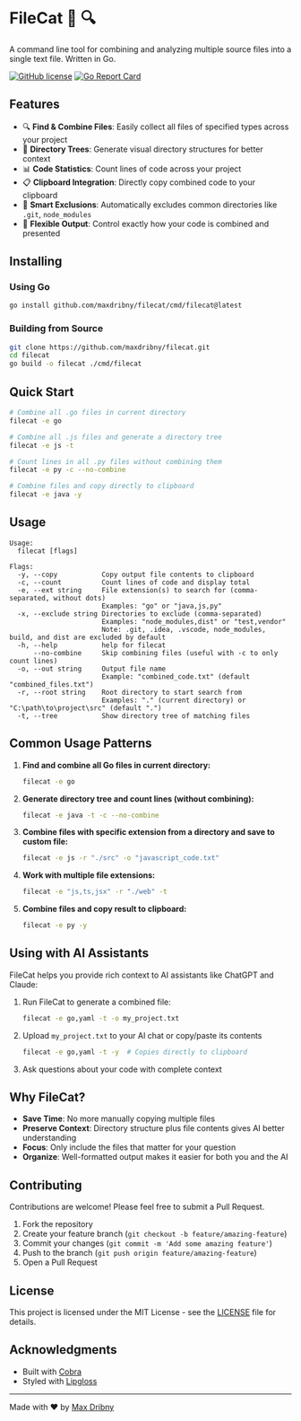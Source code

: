 # FileCat 📁 🔍

A command line tool for combining and analyzing multiple source files into a single text file. Written in Go.

[![GitHub license](https://img.shields.io/badge/license-MIT-blue.svg)](LICENSE)
[![Go Report Card](https://goreportcard.com/badge/github.com/maxdribny/filecat)](https://goreportcard.com/report/github.com/maxdribny/filecat)

## Features

- 🔍 **Find & Combine Files**: Easily collect all files of specified types across your project
- 🌲 **Directory Trees**: Generate visual directory structures for better context
- 📊 **Code Statistics**: Count lines of code across your project
- 📋 **Clipboard Integration**: Directly copy combined code to your clipboard
- 🚫 **Smart Exclusions**: Automatically excludes common directories like `.git`, `node_modules`
- 🔄 **Flexible Output**: Control exactly how your code is combined and presented

## Installing

### Using Go

```bash
go install github.com/maxdribny/filecat/cmd/filecat@latest
```

### Building from Source

```bash
git clone https://github.com/maxdribny/filecat.git
cd filecat
go build -o filecat ./cmd/filecat
```

## Quick Start

```bash
# Combine all .go files in current directory
filecat -e go

# Combine all .js files and generate a directory tree
filecat -e js -t

# Count lines in all .py files without combining them
filecat -e py -c --no-combine

# Combine files and copy directly to clipboard
filecat -e java -y
```

## Usage

```
Usage:
  filecat [flags]

Flags:
  -y, --copy           Copy output file contents to clipboard
  -c, --count          Count lines of code and display total
  -e, --ext string     File extension(s) to search for (comma-separated, without dots)
                       Examples: "go" or "java,js,py"
  -x, --exclude string Directories to exclude (comma-separated)
                       Examples: "node_modules,dist" or "test,vendor"
                       Note: .git, .idea, .vscode, node_modules, build, and dist are excluded by default
  -h, --help           help for filecat
      --no-combine     Skip combining files (useful with -c to only count lines)
  -o, --out string     Output file name
                       Example: "combined_code.txt" (default "combined_files.txt")
  -r, --root string    Root directory to start search from
                       Examples: "." (current directory) or "C:\path\to\project\src" (default ".")
  -t, --tree           Show directory tree of matching files
```

## Common Usage Patterns

1. **Find and combine all Go files in current directory:**
   ```bash
   filecat -e go
   ```

2. **Generate directory tree and count lines (without combining):**
   ```bash
   filecat -e java -t -c --no-combine
   ```

3. **Combine files with specific extension from a directory and save to custom file:**
   ```bash
   filecat -e js -r "./src" -o "javascript_code.txt"
   ```

4. **Work with multiple file extensions:**
   ```bash
   filecat -e "js,ts,jsx" -r "./web" -t
   ```

5. **Combine files and copy result to clipboard:**
   ```bash
   filecat -e py -y
   ```

## Using with AI Assistants

FileCat helps you provide rich context to AI assistants like ChatGPT and Claude:

1. Run FileCat to generate a combined file:
   ```bash
   filecat -e go,yaml -t -o my_project.txt
   ```

2. Upload `my_project.txt` to your AI chat or copy/paste its contents
   ```bash
   filecat -e go,yaml -t -y  # Copies directly to clipboard
   ```

3. Ask questions about your code with complete context

## Why FileCat?

- **Save Time**: No more manually copying multiple files
- **Preserve Context**: Directory structure plus file contents gives AI better understanding
- **Focus**: Only include the files that matter for your question
- **Organize**: Well-formatted output makes it easier for both you and the AI

## Contributing

Contributions are welcome! Please feel free to submit a Pull Request.

1. Fork the repository
2. Create your feature branch (`git checkout -b feature/amazing-feature`)
3. Commit your changes (`git commit -m 'Add some amazing feature'`)
4. Push to the branch (`git push origin feature/amazing-feature`)
5. Open a Pull Request

## License

This project is licensed under the MIT License - see the [LICENSE](LICENSE) file for details.

## Acknowledgments

- Built with [Cobra](https://github.com/spf13/cobra)
- Styled with [Lipgloss](https://github.com/charmbracelet/lipgloss)

---

Made with ❤️ by [Max Dribny](https://github.com/maxdribny)
